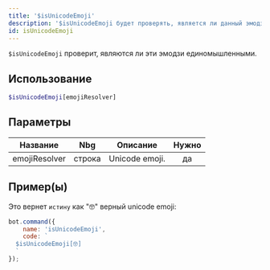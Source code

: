 ```yaml
---
title: '$isUnicodeEmoji'
description: '$isUnicodeEmoji будет проверять, является ли данный эмодзи юниором эмодзи.'
id: isUnicodeEmoji
---
```


`$isUnicodeEmoji` проверит, являются ли эти эмодзи единомышленными.

## Использование

```php
$isUnicodeEmoji[emojiResolver]
```

## Параметры

| Название      | Nbg    | Описание       | Нужно |
| ------------- | ------ | -------------- |:-----:|
| emojiResolver | строка | Unicode emoji. |  да   |

## Пример(ы)

Это вернет `истину` как "🤓" верный unicode emoji:

```javascript
bot.command({
    name: 'isUnicodeEmoji',
    code: `
  $isUnicodeEmoji[🤓]
  `
});
```
